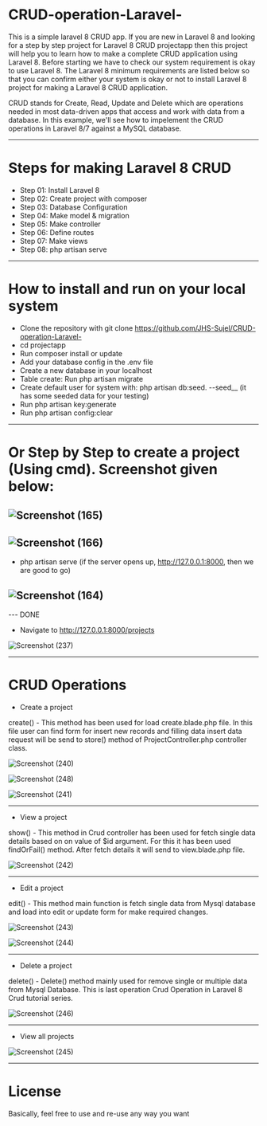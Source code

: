 # CRUD-operation-Laravel-

This is a simple laravel 8 CRUD app.
If you are new in Laravel 8 and looking for a step by step project for Laravel 8 CRUD projectapp 
then this project will help you to learn how to make a complete CRUD application using Laravel 8. 
Before starting we have to check our system requirement is okay to use Laravel 8. 
The Laravel 8 minimum requirements are listed below so that you can confirm 
either your system is okay or not to install Laravel 8 project for making a Laravel 8 CRUD application.

CRUD stands for Create, Read, Update and Delete which are operations needed in most data-driven apps that access and work with data from a database. 
In this example, we'll see how to impelement the CRUD operations in Laravel 8/7 against a MySQL database.


---


# Steps for making Laravel 8 CRUD

- Step 01: Install Laravel 8
- Step 02: Create project with composer 
- Step 03: Database Configuration
- Step 04: Make model & migration
- Step 05: Make controller
- Step 06: Define routes
- Step 07: Make views
- Step 08: php artisan serve


---



# How to install and run on your local system

- Clone the repository with git clone https://github.com/JHS-Sujel/CRUD-operation-Laravel-
- cd projectapp
- Run composer install or update 
- Add your database config in the .env file
- Create a new database in your localhost 
- Table create: Run php artisan migrate
- Create default user for system with: php artisan db:seed.    --seed__ (it has some seeded data for your testing)
- Run php artisan key:generate
- Run php artisan config:clear

---

# Or Step by Step to create a project (Using cmd). Screenshot given below:

![Screenshot (165)](https://user-images.githubusercontent.com/73945266/104888746-5bcc9500-5997-11eb-8519-77ca5e5f7cb2.png)
---

![Screenshot (166)](https://user-images.githubusercontent.com/73945266/104888884-933b4180-5997-11eb-849d-308ad4d23de2.png)
---

- php artisan serve (if the server opens up, http://127.0.0.1:8000,  then we are good to go)

![Screenshot (164)](https://user-images.githubusercontent.com/73945266/104888559-19a35380-5997-11eb-813b-a60512b9ccf5.png)
---

--- DONE


- Navigate to http://127.0.0.1:8000/projects

![Screenshot (237)](https://user-images.githubusercontent.com/73945266/105517372-29a59500-5d01-11eb-9398-3403d05d8b99.png)



---


# CRUD Operations

- Create a project

create() - This method has been used for load create.blade.php file. In this file user can find form for insert new records and 
filling data insert data request will be send to store() method of ProjectController.php controller class.

![Screenshot (240)](https://user-images.githubusercontent.com/73945266/105517374-2a3e2b80-5d01-11eb-99a0-f7a471ae00ed.png)

![Screenshot (248)](https://user-images.githubusercontent.com/73945266/105517369-290cfe80-5d01-11eb-9d93-c8b3fd9e0126.png)

![Screenshot (241)](https://user-images.githubusercontent.com/73945266/105517344-23171d80-5d01-11eb-8244-8b6b76625c9c.png)

---

- View a project

show() - This method in Crud controller has been used for fetch single data details based on on value of $id argument. 
For this it has been used findOrFail() method. After fetch details it will send to view.blade.php file.

![Screenshot (242)](https://user-images.githubusercontent.com/73945266/105517353-25797780-5d01-11eb-968a-677b7658e37d.png)

---

- Edit a project

edit() - This method main function is fetch single data from Mysql database and load into edit or update form for make required changes.

![Screenshot (243)](https://user-images.githubusercontent.com/73945266/105517354-26120e00-5d01-11eb-9c57-d3fc388c6b47.png)

![Screenshot (244)](https://user-images.githubusercontent.com/73945266/105517356-26aaa480-5d01-11eb-8c2c-291153a10b68.png)

---

- Delete a project

delete() - Delete() method mainly used for remove single or multiple data from Mysql Database. This is last operation Crud Operation in Laravel 8 Crud tutorial series.

![Screenshot (246)](https://user-images.githubusercontent.com/73945266/105517365-28746800-5d01-11eb-9d3d-6e023bbd855a.png)

---

- View all projects

![Screenshot (245)](https://user-images.githubusercontent.com/73945266/105517361-27dbd180-5d01-11eb-87d6-fbf3b97375fc.png)

---


# License

Basically, feel free to use and re-use any way you want


